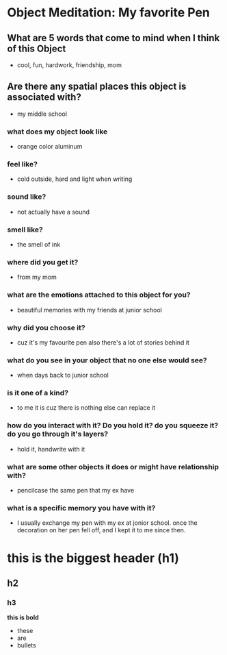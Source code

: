 # Object Meditation: My favorite Pen

## What are 5 words that come to mind when I think of this Object
- cool, fun, hardwork, friendship, mom

## Are there any spatial places this object is associated with?
- my middle school

### what does my object look like
- orange color aluminum

### feel like?
- cold outside, hard and light when writing

### sound like?
- not actually have a sound

### smell like?
- the smell of ink

### where did you get it?
- from my mom

### what are the emotions attached to this object for you?
- beautiful memories with my friends at junior school

### why did you choose it?
- cuz it's my favourite pen also there's a lot of stories behind it

### what do you see in your object that no one else would see?
- when days back to junior school

### is it one of a kind?
- to me it is cuz there is nothing else can replace it

### how do you interact with it? Do you hold it? do you squeeze it? do you go through it's layers?
- hold it, handwrite with it

### what are some other objects it does or might have relationship with?
- pencilcase the same pen that my ex have

### what is a specific memory you have with it?
- I usually exchange my pen with my ex at jonior school. once the decoration on her pen fell off, and I kept it to me since then.












# this is the biggest header (h1)
## h2
### h3

**this is bold**
- these
- are
- bullets
